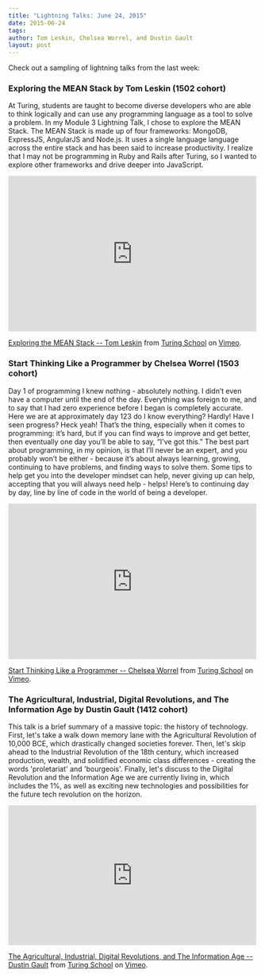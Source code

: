 ```yaml
---
title: "Lightning Talks: June 24, 2015"
date: 2015-06-24
tags:
author: Tom Leskin, Chelsea Worrel, and Dustin Gault
layout: post
---
```


Check out a sampling of lightning talks from the last week:

### Exploring the MEAN Stack by Tom Leskin (1502 cohort)

At Turing, students are taught to become diverse developers who are able to think logically and can use any programming language as a tool to solve a problem. In my Module 3 Lightning Talk, I chose to explore the MEAN Stack. The MEAN Stack is made up of four frameworks: MongoDB, ExpressJS, AngularJS and Node.js. It uses a single language language across the entire stack and has been said to increase productivity. I realize that I may not be programming in Ruby and Rails after Turing, so I wanted to explore other frameworks and drive deeper into JavaScript.


<iframe src="https://player.vimeo.com/video/131476026" width="500" height="313" frameborder="0" webkitallowfullscreen mozallowfullscreen allowfullscreen></iframe> <p><a href="https://vimeo.com/131476026">Exploring the MEAN Stack -- Tom Leskin</a> from <a href="https://vimeo.com/turing">Turing School</a> on <a href="https://vimeo.com">Vimeo</a>.</p>


### Start Thinking Like a Programmer by Chelsea Worrel (1503 cohort)

Day 1 of programming I knew nothing - absolutely nothing. I didn’t even have a computer until the end of the day. Everything was foreign to me, and to say that I had zero experience before I began is completely accurate. Here we are at approximately day 123 do I know everything? Hardly! Have I seen progress? Heck yeah! That’s the thing, especially when it comes to programming: it’s hard, but if you can find ways to improve and get better, then eventually one day you’ll be able to say, “I've got this.” The best part about programming, in my opinion, is that I’ll never be an expert, and you probably won’t be either - because it’s about always learning, growing, continuing to have problems, and finding ways to solve them. Some tips to help get you into the developer mindset can help, never giving up can help, accepting that you will always need help - helps! Here’s to continuing day by day, line by line of code in the world of being a developer.

<iframe src="https://player.vimeo.com/video/131673331" width="500" height="313" frameborder="0" webkitallowfullscreen mozallowfullscreen allowfullscreen></iframe> <p><a href="https://vimeo.com/131673331">Start Thinking Like a Programmer -- Chelsea Worrel</a> from <a href="https://vimeo.com/turing">Turing School</a> on <a href="https://vimeo.com">Vimeo</a>.</p>


### The Agricultural, Industrial, Digital Revolutions, and The Information Age by Dustin Gault (1412 cohort)

This talk is a brief summary of a massive topic: the history of technology. First, let's take a walk down memory lane with the Agricultural Revolution of 10,000 BCE, which drastically changed societies forever. Then, let's skip ahead to the Industrial Revolution of the 18th century, which increased production, wealth, and solidified economic class differences - creating the words 'proletariat' and 'bourgeois'. Finally, let's discuss to the Digital Revolution and the Information Age we are currently living in, which includes the 1%, as well as exciting new technologies and possibilities for the future tech revolution on the horizon.

<iframe src="https://player.vimeo.com/video/131674087" width="500" height="281" frameborder="0" webkitallowfullscreen mozallowfullscreen allowfullscreen></iframe> <p><a href="https://vimeo.com/131674087">The Agricultural, Industrial, Digital Revolutions, and The Information Age -- Dustin Gault</a> from <a href="https://vimeo.com/turing">Turing School</a> on <a href="https://vimeo.com">Vimeo</a>.</p>